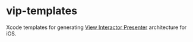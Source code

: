 # vip-templates
Xcode templates for generating [View Interactor Presenter](https://clean-swift.com) architecture for iOS.
